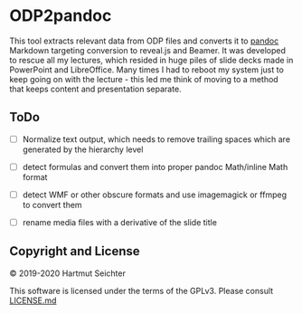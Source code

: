 # ODP2pandoc

This tool extracts relevant data from ODP files and converts it to [pandoc](https://pandoc.org) Markdown targeting conversion to reveal.js and Beamer. It was developed to rescue all my lectures, which resided in huge piles of slide decks made in PowerPoint and LibreOffice. Many times I had to reboot my system just to keep going on with the lecture - this led me think of moving to a method that keeps content and presentation separate.  

## ToDo

- [ ] Normalize text output, which needs to remove trailing spaces which are generated by the hierarchy level
- [ ] detect formulas and convert them into proper pandoc Math/inline Math format
- [ ] detect WMF or other obscure formats and use imagemagick or ffmpeg to convert them
- [ ] rename media files with a derivative of the slide title


## Copyright and License

&copy; 2019-2020 Hartmut Seichter

This software is licensed under the terms of the GPLv3. Please consult [LICENSE.md](LICENSE.md)

